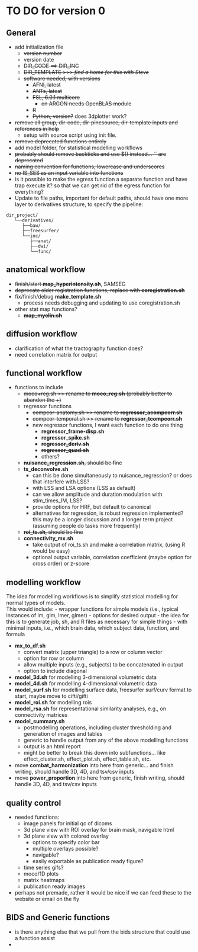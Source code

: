 # TO DO for version 0

## General
- add initialization file  
    - ~~version number~~  
    - version date  
    - ~~DIR_CODE ==> DIR_INC~~  
    - ~~DIR_TEMPLATE >>> _find a home for this with Steve_~~ 
    - ~~software needed, with versions~~  
        - ~~AFNI, latest~~
        - ~~ANTs, latest~~
        - ~~FSL, 6.0.1 multicore~~
            - ~~on ARGON needs OpenBLAS module~~
        - ~~R~~
        - ~~Python, version?~~ does 3dplotter work?
- ~~remove all group, dir-code, dir-pincsource, dir-template inputs and references in help~~
    - setup with source script using init file.
- ~~remove deprecated functions entirely~~
- add model folder, for statistical modelling workflows
- ~~probably should remove backticks and use $() instead... \`\` are deprecated~~
- ~~naming convention for functions, lowercase and underscores~~
- ~~no IS_SES as an input variable into functions~~  
- is it possible to make the egress function a separate function and have trap execute it? so that we can get rid of the egress function for everything?  
- Update to file paths, important for default paths, should have one more layer to derivatives structure, to specify the pipeline:  
```
dir_project/
   └──derivatives/
      ├──baw/
      ├──freesurfer/
      └──inc/
         ├──anat/
         ├──dwi/
         └──func/
```

## anatomical workflow
- ~~finish/start __map_hyperintensity.sh__~~, SAMSEG  
- ~~deprecate older registration functions, replace with __coregistration.sh__~~  
- fix/finish/debug __make_template.sh__  
    - process needs debugging and updating to use coregistration.sh
- other stat map functions?
    - ~~__map_myelin.sh__~~  

## diffusion workflow
- clarification of what the tractography function does?
- need correlation matrix for output

## functional workflow
- functions to include
    - ~~moco+reg.sh >> rename to __moco_reg.sh__ (probably better to abandon the +)~~  
    - regressor functions
        - ~~compcor-anatomy.sh >> rename to __regressor_acompcorr.sh__~~
        - ~~compcor-temporal.sh >> rename to __regressor_tcompcorr.sh__~~
        - new regressor functions, I want each function to do one thing
            - __regressor_frame-disp.sh__
            - __regressor_spike.sh__
            - ~~__regressor_deriv.sh__~~  
            - ~~__regressor_quad.sh__~~  
            - others?
    - ~~__nuisance_regression.sh__, should be fine~~  
    - __ts_deconvolve.sh__
        - can this be done simultaneously to nuisance_regression? or does that interfere with LSS?
        - with LSS and LSA options (LSS as default)
        - can we allow amplitude and duration modulation with stim_times_IM, LSS?
        - provide options for HRF, but default to canonical
        - alternatives for regression, is robust regression implemented? this may be a longer discussion and a longer term project (assuming people do tasks more frequently)
    - ~~__roi_ts.sh__, should be fine~~  
    - __connectivity_mx.sh__
        - take output of roi_ts.sh and make a correlation matrix, (using R would be easy)
        - optional output variable, correlation coefficient (maybe option for cross order) or z-score

## modelling workflow
The idea for modelling workflows is to simplify statistical modelling for normal types of models.  
This would include:
    - wrapper functions for simple models (i.e., typical instances of lm, glm, lmer, glmer)
    - options for desired output
    - the idea for this is to generate job, sh, and R files as necessary for simple things
    - with minimal inputs, i.e., which brain data, which subject data, function, and formula
- __mx_to_df.sh__
    - convert matrix (upper triangle) to a row or column vector
    - option for row or column
    - allow multiple inputs (e.g., subjects) to be concatenated in output
    - option to include diagonal
- __model_3d.sh__ for modelling 3-dimensional volumetric data
- __model_4d.sh__ for modelling 4-dimensional volumetric data
- __model_surf.sh__ for modelling surface data, freesurfer surf/curv format to start, maybe move to cifti/gifti
- __model_roi.sh__ for modelling rois
- __model_rsa.sh__ for representational similarity analyses, e.g., on connectivity matrices
- __model_summary.sh__
    - postmodelling operations, including cluster thresholding and generation of images and tables
    - generic to handle output from any of the above modelling functions
    - output is an html report
    - might be better to break this down into subfunctions... like effect_cluster.sh, effect_plot.sh, effect_table.sh, etc. 
- move __combat_harmonization__ into here from generic... and finish writing, should handle 3D, 4D, and tsv/csv inputs
- move __power_proportion__ into here from generic, finish writing, should handle 3D, 4D, and tsv/csv inputs

## quality control
- needed functions:
    - image panels for initial qc of dicoms
    - 3d plane view with ROI overlay for brain mask, navigable html
    - 3d plane view with colored overlay
        - options to specify color bar
        - multiple overlays possible?
        - navigable?
        - easily exportable as publication ready figure?
    - time series gifs?
    - moco/1D plots
    - matrix heatmaps
    - publication ready images
- perhaps not premade, rather it would be nice if we can feed these to the website or email on the fly

## BIDS and Generic functions
- is there anything else that we pull from the bids structure that could use a function assist
- 
